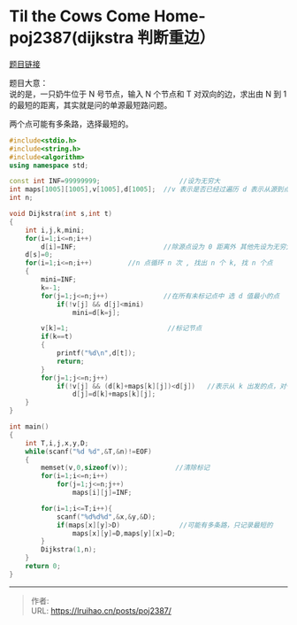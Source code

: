 # Til the Cows Come Home-poj2387(dijkstra 判断重边）


[题目链接](http://poj.org/problem?id=2387)

题目大意：  
说的是，一只奶牛位于 N 号节点，输入 N 个节点和 T 对双向的边，求出由 N 到 1 的最短的距离，其实就是问的单源最短路问题。

两个点可能有多条路，选择最短的。

```cpp
#include<stdio.h>
#include<string.h>
#include<algorithm>
using namespace std;

const int INF=99999999;                    //设为无穷大
int maps[1005][1005],v[1005],d[1005];  //v 表示是否已经过遍历 d 表示从源到点当前最短路
int n;

void Dijkstra(int s,int t)
{
    int i,j,k,mini;
    for(i=1;i<=n;i++)
        d[i]=INF;                      //除源点设为 0 距离外 其他先设为无穷大
    d[s]=0;
    for(i=1;i<=n;i++)         //n 点循环 n 次 , 找出 n 个 k, 找 n 个点
    {
        mini=INF;
        k=-1;
        for(j=1;j<=n;j++)              //在所有未标记点中 选 d 值最小的点
            if(!v[j] && d[j]<mini)
                mini=d[k=j];

        v[k]=1;                         //标记节点
        if(k==t)
        {
            printf("%d\n",d[t]);
            return;
        }
        for(j=1;j<=n;j++)
            if(!v[j] && (d[k]+maps[k][j])<d[j])   //表示从 k 出发的点，对于所有边，更新相连点
                d[j]=d[k]+maps[k][j];
    }
}

int main()
{
    int T,i,j,x,y,D;
    while(scanf("%d %d",&T,&n)!=EOF)
    {
        memset(v,0,sizeof(v));            //清除标记
        for(i=1;i<=n;i++)
            for(j=1;j<=n;j++)
                maps[i][j]=INF;

        for(i=1;i<=T;i++){
            scanf("%d%d%d",&x,&y,&D);
            if(maps[x][y]>D)               //可能有多条路，只记录最短的
                maps[x][y]=D,maps[y][x]=D;
        }
        Dijkstra(1,n);
    }
    return 0;
}
```


---

> 作者:   
> URL: https://lruihao.cn/posts/poj2387/  

